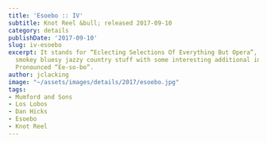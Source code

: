 ```yaml
---
title: 'Esoebo :: IV'
subtitle: Knot Reel &bull; released 2017-09-10
category: details
publishDate: '2017-09-10'
slug: iv-esoebo
excerpt: It stands for “Eclecting Selections Of Everything But Opera”, but mostly
  smokey bluesy jazzy country stuff with some interesting additional instruments.
  Pronounced “Ee-so-bo”.
author: jclacking
image: "~/assets/images/details/2017/esoebo.jpg"
tags:
- Mumford and Sons
- Los Lobos
- Dan Hicks
- Esoebo
- Knot Reel
---
```


